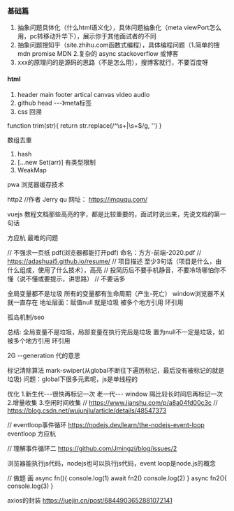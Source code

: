 ### 基础篇
1. 抽象问题具体化（什么html语义化），具体问题抽象化（meta viewPort怎么用，pc转移动升华下），展示你于其他面试者的不同
2. 抽象问题搜知乎（site.zhihu.com函数式编程），具体编程问题（1.简单的搜mdn promise MDN  2.复杂的 async stackoverflow 或博客
3. xxx的原理问的是源码的思路（不是怎么用），搜博客就行，不要百度呀

#### html
1. header main footer artical     canvas video audio
2. github head ---》meta标签
3. css 回溯

function trim(str){
    <!-- return str.replace(/^\s|\s$/g,'') -->
    <!-- return str.replace(/(^\s*)|(\s*$)/g,''); -->
    return str.replace(/^\s+|\s+$/g, '')
}


数组去重
1. hash
2. [...new Set(arr)] 有类型限制
3. WeakMap

pwa 浏览器缓存技术

http2 //作者 Jerry qu   网址： https://imququ.com/

vuejs 教程文档那些高亮的字，都是比较重要的，面试时说出来，先说文档的第一句话

方应杭 最难的问题

// 不强求一页纸  pdf(浏览器都能打开pdf) 命名：方方-前端-2020.pdf  // https://adashuai5.github.io/resume/
// 项目描述 至少3句话（项目是什么，由什么组成，使用了什么技术），高亮
// 投简历后不要手机静音，不要冷场哪怕你不懂（说不懂或要提示，讲思路）
// 不要话多

全局变量都不是垃圾
所有的变量都有生命周期（产生-死亡）
window浏览器不关就一直存在
地址层面：赋值null 就是垃圾
被多个地方引用
环引用

孤岛机制/seo

总结:
全局变量不是垃圾，局部变量在执行完后是垃圾
置为null不一定是垃圾，如被多个地方引用
环引用

2G --generation 代的意思

标记清除算法 mark-swiper(从global不断往下遍历标记，最后没有被标记的就是垃圾)
问题：global下很多元素呢，js是单线程的

优化
1.新生代---很快再标记一次
老一代--- window 隔比较长时间后再标记一次
2.增量收集
3.空闲时间收集
// https://www.jianshu.com/p/a8a04fd00c3c
// https://blog.csdn.net/wujunjlu/article/details/48547373


// eventloop事件循环 https://nodejs.dev/learn/the-nodejs-event-loop
eventloop 方应杭

// 理解事件循环二  https://github.com/Jmingzi/blog/issues/2

浏览器能执行js代码，nodejs也可以执行js代码，event loop是node.js的概念

// 做题 画
async fn(){
    console.log(1)
    await fn2()
    console.log(2)
}
async fn2(){
    console.log(3)
}


axios的封装 https://juejin.cn/post/6844903652881072141

